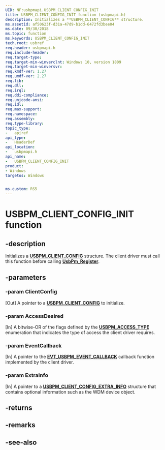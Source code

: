 ```yaml
---
UID: NF:usbpmapi.USBPM_CLIENT_CONFIG_INIT
title: USBPM_CLIENT_CONFIG_INIT function (usbpmapi.h)
description: Initializes a **USBPM_CLIENT_CONFIG** structure.
ms.assetid: af50623f-d31a-47d9-b1dd-6472fd3bee04
ms.date: 09/30/2018
ms.topic: function
ms.keywords: USBPM_CLIENT_CONFIG_INIT
tech.root: usbref
req.header: usbpmapi.h
req.include-header:
req.target-type:
req.target-min-winverclnt: Windows 10, version 1809
req.target-min-winversvr:
req.kmdf-ver: 1.27
req.umdf-ver: 2.27
req.lib:
req.dll:
req.irql: 
req.ddi-compliance:
req.unicode-ansi:
req.idl:
req.max-support:
req.namespace:
req.assembly:
req.type-library: 
topic_type: 
-	apiref
api_type: 
-	HeaderDef
api_location: 
-	usbpmapi.h
api_name: 
-	USBPM_CLIENT_CONFIG_INIT
product:
- Windows
targetos: Windows


ms.custom: RS5
---
```


# USBPM_CLIENT_CONFIG_INIT function


## -description

Initializes a [**USBPM_CLIENT_CONFIG**](ns-usbpmapi-_usbpm_client_config.md) structure. The client driver must call this function before calling [**UsbPm_Register**](nf-usbpmapi-usbpm_register.md).

## -parameters

### -param ClientConfig
[Out] A pointer to a [**USBPM_CLIENT_CONFIG**](ns-usbpmapi-_usbpm_client_config.md) to initialize.
### -param AccessDesired
[In] A bitwise-OR of the flags defined by the [**USBPM_ACCESS_TYPE**](ne-usbpmapi-_usbpm_access_type.md) enumeration that indicates the type of access the client driver requires.
### -param EventCallback
[In] A pointer to the [**EVT_USBPM_EVENT_CALLBACK**](nc-usbpmapi-evt_usbpm_event_callback.md) callback function implemented by the client driver.
### -param ExtraInfo
[In] A pointer to a [**USBPM_CLIENT_CONFIG_EXTRA_INFO**](ns-usbpmapi-_usbpm_client_config_extra_info.md) structure that contains optional information such as the WDM device object.

## -returns

## -remarks

## -see-also
